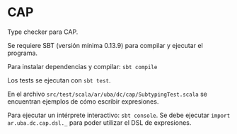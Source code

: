 CAP
===

Type checker para CAP.

Se requiere SBT (versión mínima 0.13.9) para compilar y ejecutar el programa.

Para instalar dependencias y compilar: `sbt compile`

Los tests se ejecutan con `sbt test`.

En el archivo `src/test/scala/ar/uba/dc/cap/SubtypingTest.scala` se encuentran ejemplos de cómo escribir expresiones.

Para ejecutar un intérprete interactivo: `sbt console`. Se debe ejecutar `import ar.uba.dc.cap.dsl._` para poder utilizar el DSL de expresiones.
